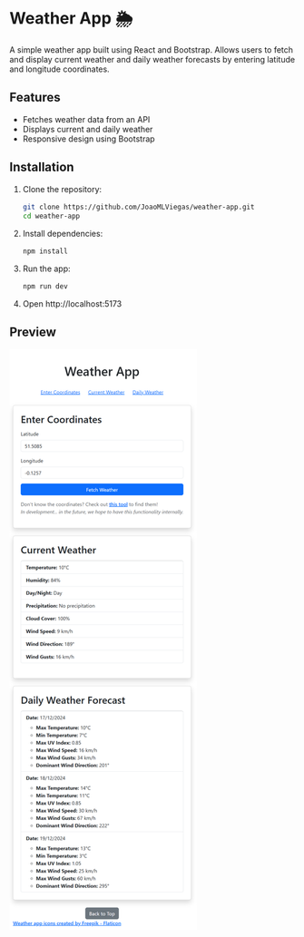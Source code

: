 # Weather App 🌦️

A simple weather app built using React and Bootstrap. Allows users to fetch and display current weather and daily weather forecasts by entering latitude and longitude coordinates.

## Features

- Fetches weather data from an API
- Displays current and daily weather
- Responsive design using Bootstrap

## Installation

1. Clone the repository:
   ```bash
   git clone https://github.com/JoaoMLViegas/weather-app.git
   cd weather-app
   ```
2. Install dependencies:
   ```bash
   npm install
   ```
3. Run the app:
   ```bash
   npm run dev
   ```
4. Open http://localhost:5173

## Preview

![Weather App Preview](public/website-preview.png)
